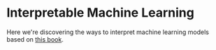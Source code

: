# Interpretable Machine Learning

Here we're discovering the ways to interpret machine learning models based on [this book](https://christophm.github.io/interpretable-ml-book/).
